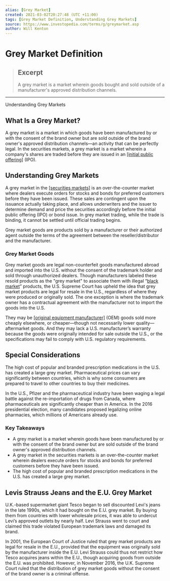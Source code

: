 ```yaml
---
alias: [Grey Market]
created: 2021-03-02T20:27:48 (UTC +11:00)
tags: [Grey Market Definition, Understanding Grey Markets]
source: https://www.investopedia.com/terms/g/greymarket.asp
author: Will Kenton
---
```


# Grey Market Definition

> ## Excerpt
> A grey market is a market wherein goods bought and sold outside of a manufacturer's approved distribution channels.

---

Understanding Grey Markets
## What Is a Grey Market?

A grey market is a market in which goods have been manufactured by or with the consent of the brand owner but are sold outside of the brand owner's approved distribution channels—an activity that can be perfectly legal. In the securities markets, a grey market is a market wherein a company's shares are traded before they are issued in an [[initial public offering]](https://www.investopedia.com/terms/i/ipo.asp) (IPO).

## Understanding Grey Markets

A grey market in the [[securities markets]](https://www.investopedia.com/articles/stocks/11/securities-market-introduction.asp) is an over-the-counter market where dealers execute orders for stocks and bonds for preferred customers before they have been issued. These sales are contingent upon the issuance actually taking place, and allows underwriters and the issuer to determine demand and price the securities accordingly before the initial public offering (IPO) or bond issue. In grey market trading, while the trade is binding, it cannot be settled until official trading begins.

Grey market goods are products sold by a manufacturer or their authorized agent outside the terms of the agreement between the reseller/distributor and the manufacturer.

### Grey Market Goods

Grey market goods are legal non-counterfeit goods manufactured abroad and imported into the U.S. without the consent of the trademark holder and sold through unauthorized dealers. Though manufacturers labeled these resold products as the "grey market" to associate them with illegal “[black market](https://www.investopedia.com/terms/b/blackmarket.asp)” products, the U.S. Supreme Court has upheld the idea that grey market products are legal for resale in the U.S., regardless of where they were produced or originally sold. The one exception is where the trademark owner has a contractual agreement with the manufacturer not to import the goods into the U.S.

They may be [[original equipment manufacturer]](https://www.investopedia.com/terms/o/oem.asp) (OEM) goods sold more cheaply elsewhere, or cheaper—though not necessarily lower quality—aftermarket goods. And they may lack a U.S. manufacturer’s warranty because the goods were originally intended for sale outside the U.S., or the specifications may fail to comply with U.S. regulatory requirements.

## Special Considerations

The high cost of popular and branded prescription medications in the U.S. has created a large grey market. Pharmaceutical prices can vary significantly between countries, which is why some consumers are prepared to travel to other countries to buy their medicines.

In the U.S., Pfizer and the pharmaceutical industry have been waging a legal battle against the re-importation of drugs from Canada, where pharmaceuticals are significantly cheaper than in America. In the 2016 presidential election, many candidates proposed legalizing online pharmacies, which millions of Americans already use.

### Key Takeaways

-   A grey market is a market wherein goods have been manufactured by or with the consent of the brand owner but are sold outside of the brand owner's approved distribution channels.
-   A grey market in the securities markets is an over-the-counter market wherein dealers execute orders for stocks and bonds for preferred customers before they have been issued.
-   The high cost of popular and branded prescription medications in the U.S. has created a large grey market.

## Levis Strauss Jeans and the E.U. Grey Market

U.K.-based supermarket giant Tesco began to sell discounted Levi's jeans in the late 1990s, which it had bought on the E.U. grey market. By buying them from countries with lower wholesale prices, it was able to undercut Levi’s approved outlets by nearly half. Levi Strauss went to court and claimed this trade violated European trademark laws and damaged its brand.

In 2001, the European Court of Justice ruled that grey market products are legal for resale in the E.U., provided that the equipment was originally sold by the manufacturer inside the E.U. Levi Strauss could thus not restrict how Tesco acquires jeans within the E.U., though acquiring goods from outside the E.U. was prohibited. However, in November 2016, the U.K. Supreme Court ruled that the distribution of grey market goods without the consent of the brand owner is a criminal offense.
